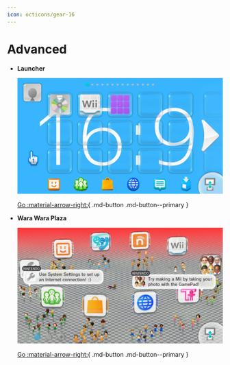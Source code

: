 ```yaml
---
icon: octicons/gear-16
---
```


# Advanced

<div class="grid cards" markdown>

-   **Launcher**

    ![image](../themes/imgs/template/s2.webp)

    [Go :material-arrow-right:](launcher.md){ .md-button .md-button--primary }

-   **Wara Wara Plaza**

    ![image](../themes/imgs/template/s5.webp)

    [Go :material-arrow-right:](wwp.md){ .md-button .md-button--primary }

</div>